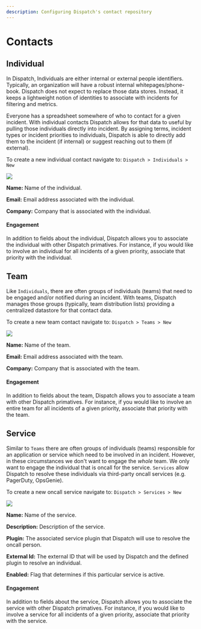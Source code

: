 ```yaml
---
description: Configuring Dispatch's contact repository
---
```


# Contacts

## Individual

In Dispatch, Individuals are either internal or external people identifiers. Typically, an organization will have a robust internal whitepages/phone-book. Dispatch does not expect to replace those data stores. Instead, it keeps a lightweight notion of identities to associate with incidents for filtering and metrics.

Everyone has a spreadsheet somewhere of who to contact for a given incident. With individual contacts Dispatch allows for that data to useful by pulling those individuals directly into incident. By assigning terms, incident types or incident priorities to individuals, Dispatch is able to directly add them to the incident \(if internal\) or suggest reaching out to them \(if external\).

To create a new individual contact navigate to: `Dispatch > Individuals > New`

![](../../.gitbook/assets/admin-ui-contacts-individuals.png)

**Name:** Name of the individual.

**Email:** Email address associated with the individual.

**Company:** Company that is associated with the individual.

#### Engagement

In addition to fields about the individual, Dispatch allows you to associate the individual with other Dispatch primatives. For instance, if you would like to involve an individual for all incidents of a given priority, associate that priority with the individual.

## Team

Like `Individuals`, there are often groups of individuals (teams) that need to be engaged and/or notified during an incident. With teams, Dispatch manages those groups \(typically, team distribution lists\) providing a centralized datastore for that contact data.

To create a new team contact navigate to: `Dispatch > Teams > New`

![](../../.gitbook/assets/admin-ui-contacts-teams.png)

**Name:** Name of the team.

**Email:** Email address associated with the team.

**Company:** Company that is associated with the team.

#### Engagement

In addition to fields about the team, Dispatch allows you to associate a team with other Dispatch primatives. For instance, if you would like to involve an entire team for all incidents of a given priority, associate that priority with the team.

## Service

Similar to `Teams` there are often groups of individuals (teams) responsible for an application or service which need to be involved in an incident. However, in these circumstances we don't want to engage the _whole_ team. We only want to engage the individual that is oncall for the service. `Services` allow Dispatch to resolve these individuals via third-party oncall services (e.g. PagerDuty, OpsGenie).

To create a new oncall service navigate to: `Dispatch > Services > New`

![](../../.gitbook/assets/admin-ui-contacts-services.png)

**Name:** Name of the service.

**Description:** Description of the service.

**Plugin:** The associated service plugin that Dispatch will use to resolve the oncall person.

**External Id:** The external ID that will be used by Dispatch and the defined plugin to resolve an individual.

**Enabled:** Flag that determines if this particular service is active.

#### Engagement

In addition to fields about the service, Dispatch allows you to associate the service with other Dispatch primatives. For instance, if you would like to involve a service for all incidents of a given priority, associate that priority with the service.

